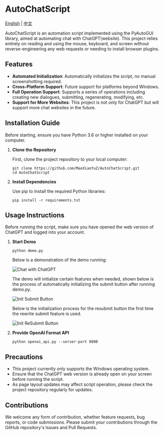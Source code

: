 # AutoChatScript

[English](readme.md) | [中文](readme_cn.md)

AutoChatScript is an automation script implemented using the PyAutoGUI library, aimed at automating chat with ChatGPT(website). This project relies entirely on reading and using the mouse, keyboard, and screen without reverse-engineering any web requests or needing to install browser plugins.

## Features

- **Automated Initialization**: Automatically initializes the script, no manual screenshotting required.
- **Cross-Platform Support**: Future support for platforms beyond Windows.
- **Full Operation Support**: Supports a series of operations including creating new dialogues, submitting, regenerating, modifying, etc.
- **Support for More Websites**: This project is not only for ChatGPT but will support more chat websites in the future.

## Installation Guide

Before starting, ensure you have Python 3.6 or higher installed on your computer.

1. **Clone the Repository**

   First, clone the project repository to your local computer:

   ```
   git clone https://github.com/MaoXiaoYuZ/AutoChatScript.git
   cd AutoChatScript
   ```

2. **Install Dependencies**

   Use pip to install the required Python libraries:

   ```
   pip install -r requirements.txt
   ```

## Usage Instructions

Before running the script, make sure you have opened the web version of ChatGPT and logged into your account.

1. **Start Demo**

   ```
   python demo.py
   ```

   Below is a demonstration of the demo running:

   ![Chat with ChatGPT](assets/chat_with_chatgpt.gif "Demo running live")

   The demo will initialize certain features when needed, shown below is the process of automatically initializing the submit button after running demo.py.

   ![Init Submit Button](assets/init_submit_button.gif "Initialize Submit Button")

   Below is the initialization process for the resubmit button the first time the rewrite submit feature is used.

   ![Init ReSubmit Button](assets/init_resubmit_button.gif "Initialize Resubmit Button")

2. **Provide OpenAI Format API**

   ```
   python openai_api.py --server-port 8000
   ```

## Precautions

- This project currently only supports the Windows operating system.
- Ensure that the ChatGPT web version is already open on your screen before running the script.
- As page layout updates may affect script operation, please check the project repository regularly for updates.

## Contributions

We welcome any form of contribution, whether feature requests, bug reports, or code submissions. Please submit your contributions through the GitHub repository's Issues and Pull Requests.
